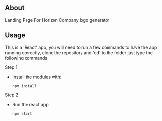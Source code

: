 ## About

Landing Page For Horizon Company logo generator

## Usage

This is a 'React' app, you will need to run a few commands to have the app running correctly, clone the repository and 'cd' to the folder just type the following commands

Step 1
* Install the modules with:
    ```
    npm install 
    ```
Step 2
* Run the react app

    ```
    npm start 
    ```
